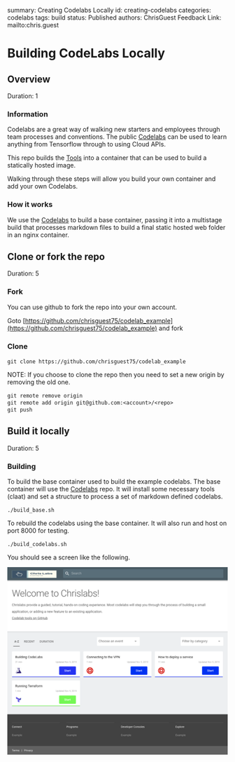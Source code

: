 summary: Creating Codelabs Locally
id: creating-codelabs
categories: codelabs
tags: build 
status: Published 
authors: ChrisGuest
Feedback Link: mailto:chris.guest
<!-- copied from  -->

# Building CodeLabs Locally 
<!-- ------------------------ -->
## Overview 
Duration: 1

### Information  
Codelabs are a great way of walking new starters and employees through team processes and conventions.
The public [Codelabs](https://codelabs.developers.google.com/) can be used to learn anything from Tensorflow through to using Cloud APIs.

This repo builds the [Tools](https://github.com/googlecodelabs/tools) into a container that can be used to build a statically hosted image.  

Walking through these steps will allow you build your own container and add your own Codelabs.

### How it works
We use the [Codelabs](https://codelabs.developers.google.com/) to build a base container, passing it into a multistage build that processes markdown files to build a final static hosted web folder in an nginx container.  


<!-- ------------------------ -->
## Clone or fork the repo 
Duration: 5

### Fork
You can use github to fork the repo into your own account.  

Goto [https://github.com/chrisguest75/codelab_example](https://github.com/chrisguest75/codelab_example) and fork  

### Clone
```
git clone https://github.com/chrisguest75/codelab_example
```

NOTE: If you choose to clone the repo then you need to set a new origin by removing the old one.  
```
git remote remove origin     
git remote add origin git@github.com:<account>/<repo> 
git push
```

<!-- ------------------------ -->
## Build it locally
Duration: 5

### Building
To build the base container used to build the example codelabs.  The base container will use the [Codelabs](https://codelabs.developers.google.com/) repo. It will install some necessary tools (claat) and set a structure to process a set of markdown defined codelabs.  

```
./build_base.sh
```

To rebuild the codelabs using the base container.  It will also run and host on port 8000 for testing.

```
./build_codelabs.sh
```

You should see a screen like the following.

![Codelabs](./assets/example_landing_page.png)


